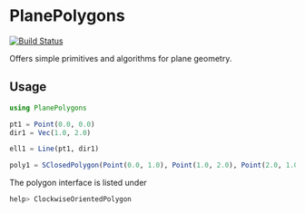 # PlanePolygons

[![Build Status](https://github.com/STCE-at-RWTH/PlanePolygons.jl/actions/workflows/CI.yml/badge.svg?branch=master)](https://github.com/STCE-at-RWTH/PlanePolygons.jl/actions/workflows/CI.yml?query=branch%3Amaster)

Offers simple primitives and algorithms for plane geometry.

## Usage

```julia
using PlanePolygons

pt1 = Point(0.0, 0.0)
dir1 = Vec(1.0, 2.0)

ell1 = Line(pt1, dir1)

poly1 = SClosedPolygon(Point(0.0, 1.0), Point(1.0, 2.0), Point(2.0, 1.0))
```

The polygon interface is listed under

```julia
help> ClockwiseOrientedPolygon
```

